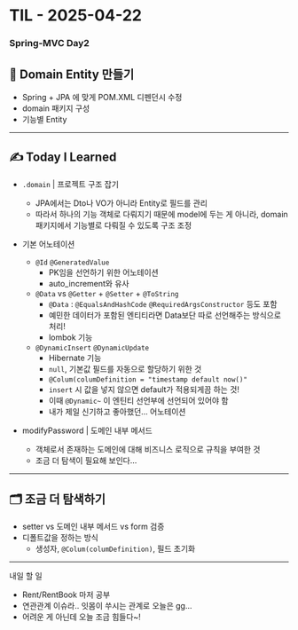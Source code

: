 # TIL - 2025-04-22
### Spring-MVC Day2

## 📌 Domain Entity 만들기

- Spring + JPA 에 맞게 POM.XML 디펜던시 수정
- domain 패키지 구성
- 기능별 Entity

---

## ✍️ Today I Learned

- `.domain` | 프로젝트 구조 잡기
    - JPA에서는 Dto나 VO가 아니라 Entity로 필드를 관리
    - 따라서 하나의 기능 객체로 다뤄지기 때문에 model에 두는 게 아니라, domain 패키지에서 기능별로 다뤄질 수 있도록 구조 조정 
  

- 기본 어노테이션
    - `@Id` `@GeneratedValue`
      - PK임을 선언하기 위한 어노테이션
      - auto_increment와 유사
    - `@Data` vs `@Getter` + `@Setter` + `@ToString`
      - `@Data` : `@EqualsAndHashCode` `@RequiredArgsConstructor` 등도 포함
      - 예민한 데이터가 포함된 엔티티라면 Data보단 따로 선언해주는 방식으로 처리!
      - lombok 기능
    - `@DynamicInsert` `@DynamicUpdate`
      - Hibernate 기능
      - `null`, 기본값 필드를 자동으로 할당하기 위한 것
      - `@Colum(columDefinition = "timestamp default now()"`
      - `insert` 시 값을 넣지 않으면 default가 적용되게끔 하는 것!
      - 이때 `@Dynamic~` 이 엔틴티 선언부에 선언되어 있어야 함
      - 내가 제일 신기하고 좋아했던... 어노테이션

- modifyPassword | 도메인 내부 메서드
    - 객체로서 존재하는 도메인에 대해 비즈니스 로직으로 규칙을 부여한 것
    - 조금 더 탐색이 필요해 보인다...

---

## 🗂️ 조금 더 탐색하기
- setter vs 도메인 내부 메서드 vs form 검증
- 디폴트값을 정하는 방식
  - 생성자, `@Colum(columDefinition)`, 필드 초기화


---

내일 할 일
- Rent/RentBook 마저 공부 
- 연관관계 이슈라.. 잇몸이 쑤시는 관계로 오늘은 gg...
- 어려운 게 아닌데 오늘 조금 힘들다~!
